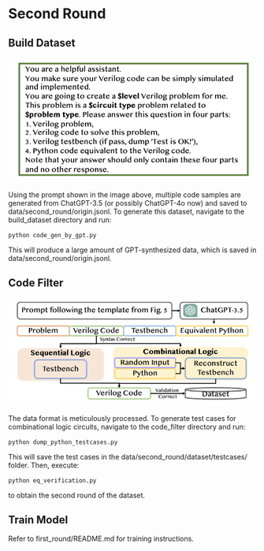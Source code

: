 # Second Round

## Build Dataset

![build_dataset](/pics/3.png)

Using the prompt shown in the image above, multiple code samples are generated from ChatGPT-3.5 (or possibly ChatGPT-4o now) and saved to data/second_round/origin.jsonl. To generate this dataset, navigate to the build_dataset directory and run:
```
python code_gen_by_gpt.py
```
This will produce a large amount of GPT-synthesized data, which is saved in data/second_round/origin.jsonl.

## Code Filter

![build_dataset](/pics/4.png)

The data format is meticulously processed. To generate test cases for combinational logic circuits, navigate to the code_filter directory and run:
```
python dump_python_testcases.py
```
This will save the test cases in the data/second_round/dataset/testcases/ folder. Then, execute:
```
python eq_verification.py
```
to obtain the second round of the dataset.

## Train Model

Refer to first_round/README.md for training instructions.


